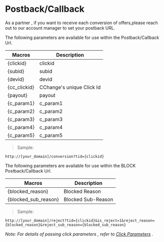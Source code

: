 # Postback/Callback

As a partner , if you want to receive each conversion of offers,please reach out to our account manager to set your postback URL.

The following parameters are available for use within the Postback/Callback Url.

Macros | Description
-- | --
{clickid} | clickid
{subid} | subid
{devid} | devid
{cc_clickid} | CChange's unique Click Id
{payout} | payout
{c_param1} | c_param1
{c_param2} | c_param2
{c_param3} | c_param3
{c_param4} | c_param4
{c_param5} | c_param5

> Sample:

`http://[your_domain]/conversion?tid={clickid}`

The following parameters are available for use within the BLOCK Postback/Callback Url.

Macros | Description
-- | --
{blocked_reason} | Blocked Reason
{blocked_sub_reason} | Blocked Sub-Reason

> Sample:

`http://[your_domain]/reject?tid={clickid}&is_reject=1&reject_reason={blocked_reason}&reject_sub_reason={blocked_sub_reason}`

_Note: For details of passing click parameters , refer to
[Click Parameters](click_parameters.md) ._
